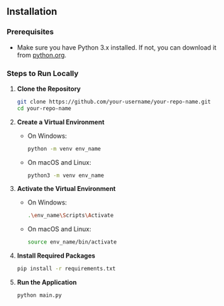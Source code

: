 ## Installation

### Prerequisites

- Make sure you have Python 3.x installed. If not, you can download it from [python.org](https://www.python.org/).

### Steps to Run Locally

1. **Clone the Repository**

    ```bash
    git clone https://github.com/your-username/your-repo-name.git
    cd your-repo-name
    ```

2. **Create a Virtual Environment**

    - On Windows:
        ```bash
        python -m venv env_name
        ```
      
    - On macOS and Linux:
        ```bash
        python3 -m venv env_name
        ```

3. **Activate the Virtual Environment**

    - On Windows:
        ```bash
        .\env_name\Scripts\Activate
        ```
      
    - On macOS and Linux:
        ```bash
        source env_name/bin/activate
        ```

4. **Install Required Packages**

    ```bash
    pip install -r requirements.txt
    ```

5. **Run the Application**

    ```bash
    python main.py
    ```
